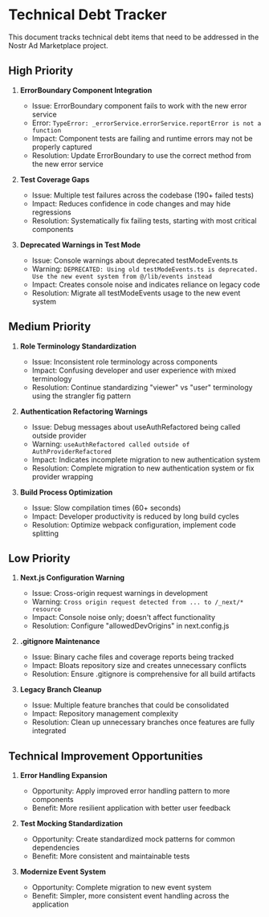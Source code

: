 # Technical Debt Tracker

This document tracks technical debt items that need to be addressed in the Nostr Ad Marketplace project.

## High Priority

1. **ErrorBoundary Component Integration**
   - Issue: ErrorBoundary component fails to work with the new error service
   - Error: `TypeError: _errorService.errorService.reportError is not a function`
   - Impact: Component tests are failing and runtime errors may not be properly captured
   - Resolution: Update ErrorBoundary to use the correct method from the new error service

2. **Test Coverage Gaps**
   - Issue: Multiple test failures across the codebase (190+ failed tests)
   - Impact: Reduces confidence in code changes and may hide regressions
   - Resolution: Systematically fix failing tests, starting with most critical components

3. **Deprecated Warnings in Test Mode**
   - Issue: Console warnings about deprecated testModeEvents.ts
   - Warning: `DEPRECATED: Using old testModeEvents.ts is deprecated. Use the new event system from @/lib/events instead`
   - Impact: Creates console noise and indicates reliance on legacy code
   - Resolution: Migrate all testModeEvents usage to the new event system

## Medium Priority

1. **Role Terminology Standardization**
   - Issue: Inconsistent role terminology across components
   - Impact: Confusing developer and user experience with mixed terminology
   - Resolution: Continue standardizing "viewer" vs "user" terminology using the strangler fig pattern

2. **Authentication Refactoring Warnings**
   - Issue: Debug messages about useAuthRefactored being called outside provider
   - Warning: `useAuthRefactored called outside of AuthProviderRefactored`
   - Impact: Indicates incomplete migration to new authentication system
   - Resolution: Complete migration to new authentication system or fix provider wrapping

3. **Build Process Optimization**
   - Issue: Slow compilation times (60+ seconds)
   - Impact: Developer productivity is reduced by long build cycles
   - Resolution: Optimize webpack configuration, implement code splitting

## Low Priority

1. **Next.js Configuration Warning**
   - Issue: Cross-origin request warnings in development
   - Warning: `Cross origin request detected from ... to /_next/* resource`
   - Impact: Console noise only; doesn't affect functionality
   - Resolution: Configure "allowedDevOrigins" in next.config.js

2. **.gitignore Maintenance**
   - Issue: Binary cache files and coverage reports being tracked
   - Impact: Bloats repository size and creates unnecessary conflicts
   - Resolution: Ensure .gitignore is comprehensive for all build artifacts

3. **Legacy Branch Cleanup**
   - Issue: Multiple feature branches that could be consolidated
   - Impact: Repository management complexity
   - Resolution: Clean up unnecessary branches once features are fully integrated

## Technical Improvement Opportunities

1. **Error Handling Expansion**
   - Opportunity: Apply improved error handling pattern to more components
   - Benefit: More resilient application with better user feedback

2. **Test Mocking Standardization**
   - Opportunity: Create standardized mock patterns for common dependencies
   - Benefit: More consistent and maintainable tests

3. **Modernize Event System**
   - Opportunity: Complete migration to new event system
   - Benefit: Simpler, more consistent event handling across the application